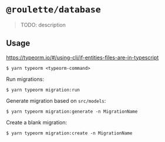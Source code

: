 # `@roulette/database`

> TODO: description

## Usage

https://typeorm.io/#/using-cli/if-entities-files-are-in-typescript

    $ yarn typeorm <typeorm-command>

Run migrations:

    $ yarn typeorm migration:run

Generate migration based on `src/models`:

    $ yarn typeorm migration:generate -n MigrationName

Create a blank migration:

    $ yarn typeorm migration:create -n MigrationName
